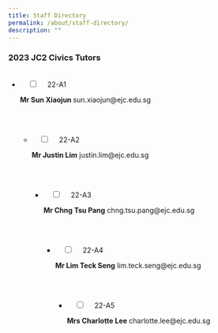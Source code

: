 ```yaml
---
title: Staff Directory
permalink: /about/staff-directory/
description: ""
---
```

### 2023 JC2 Civics Tutors


<ul class="jekyllcodex_accordion">
  <li>
    <input type="checkbox" id="accordion1">
    <label for="accordion1">22-A1</label>
    <div>
			<p> <b> Mr Sun Xiaojun </b> sun.xiaojun@ejc.edu.sg</p>
    </div>

</li>
		
<ul class="jekyllcodex_accordion">
  <li>
    <input type="checkbox" id="accordion2">
    <label for="accordion2">22-A2</label>
    <div>
			<p> <b> Mr Justin Lim</b> justin.lim@ejc.edu.sg</p>
    </div>

</li>
	
<ul class="jekyllcodex_accordion">
  <li>
    <input type="checkbox" id="accordion3">
    <label for="accordion3">22-A3</label>
    <div>
			<p> <b> Mr Chng Tsu Pang</b> chng.tsu.pang@ejc.edu.sg</p>
    </div>

</li>
	
<ul class="jekyllcodex_accordion">
  <li>
    <input type="checkbox" id="accordion4">
    <label for="accordion4">22-A4</label>
    <div>
			<p> <b> Mr Lim Teck Seng</b>  lim.teck.seng@ejc.edu.sg</p>
    </div>

</li>
	
<ul class="jekyllcodex_accordion">
  <li>
    <input type="checkbox" id="accordion5">
    <label for="accordion5">22-A5</label>
    <div>
			<p> <b> Mrs Charlotte Lee</b> charlotte.lee@ejc.edu.sg</p>
    </div>

</li>